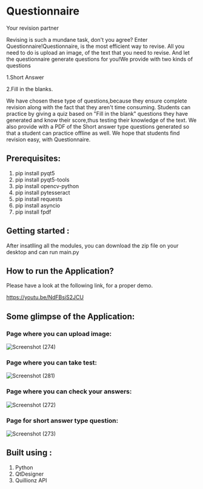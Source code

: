 # Questionnaire
Your revision partner

Revising is such a mundane task, don't you agree? Enter Questionnaire!Questionnaire, is the most efficient way to revise. All you need to do is upload an image, of the text that you need to revise. And let the questionnaire generate questions for you!We provide with two kinds of questions 

1.Short Answer

2.Fill in the blanks.

We have chosen these type of questions,because they ensure complete revision along with the fact that they aren't time consuming.
Students can practice by giving a quiz based on "Fill in the blank" questions they have generated and know their score,thus testing their knowledge of the text.
We also provide with a PDF of the Short answer type questions generated so that a student can practice offline as well.
We hope that students find revision easy, with Questionnaire.

## Prerequisites:
1. pip install pyqt5
2. pip install pyqt5-tools
3. pip install opencv-python
4. pip install pytesseract
5. pip install requests
6. pip install asyncio
7. pip install fpdf

## Getting started :
After insatlling all the modules, you can download the zip file on your desktop and can run main.py

## How to run the Application?
Please have a look at the  following link, for a proper demo.

https://youtu.be/NdFBsiS2JCU

## Some glimpse of the Application:

### Page where you can upload image:
![Screenshot (274)](https://user-images.githubusercontent.com/54696902/92317940-ab7f7500-f023-11ea-9031-0a72ee4e26e4.png)

### Page where you can take test:
![Screenshot (281)](https://user-images.githubusercontent.com/54696902/92318200-6c9eee80-f026-11ea-9e61-80501b01a5e7.png)

### Page where you can check your answers:
![Screenshot (272)](https://user-images.githubusercontent.com/54696902/92318048-9a833380-f024-11ea-8148-5194b4f88230.png)

### Page for short answer type question:
![Screenshot (273)](https://user-images.githubusercontent.com/54696902/92317951-b9cd9100-f023-11ea-806f-d1fca8e26126.png)




## Built using : 
1. Python
2. QtDesigner
3. Quillionz API
